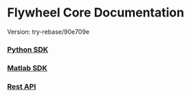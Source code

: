 # Flywheel Core Documentation
Version: try-rebase/90e709e

### [Python SDK](python/)

### [Matlab SDK](matlab/)

### [Rest API](swagger/index.html)

